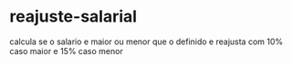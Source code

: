 # reajuste-salarial
calcula se o salario e maior ou menor que o definido e reajusta com 10% caso maior e 15% caso menor

